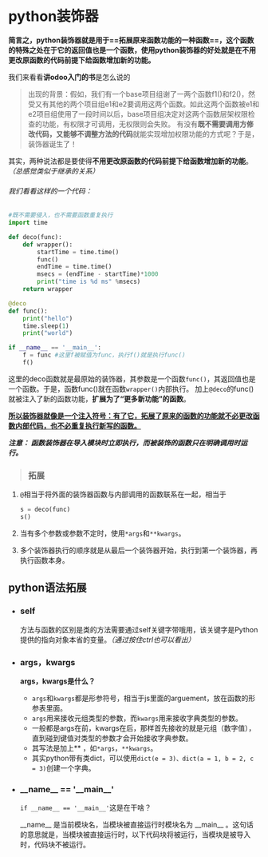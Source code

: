 # python装饰器

​		**简言之，python装饰器就是用于==拓展原来函数功能的一种函数==，这个函数的特殊之处在于它的返回值也是一个函数，使用python装饰器的好处就是在不用更改原函数的代码前提下给函数增加新的功能。**

我们来看看**讲odoo入门的书**是怎么说的

> 出现的背景：假如，我们有一个base项目组谢了一两个函数f1()和f2()，然受又有其他的两个项目组e1和e2要调用这两个函数。如此这两个函数被e1和e2项目组使用了一段时间以后，base项目组决定对这两个函数层架权限检查的功能，有权限才可调用，无权限则会失败。
> 有没有**既不需要调用方修改代码，又能够不调整方法的代码**就能实现增加权限功能的方式呢？于是，装饰器诞生了！

其实，两种说法都是要使得**不用更改原函数的代码前提下给函数增加新的功能**。*（总感觉类似于继承的关系）*

###### 我们看看这样的一个代码：

```py
#既不需要侵入，也不需要函数重复执行
import time

def deco(func):
    def wrapper():
        startTime = time.time()
        func()
        endTime = time.time()
        msecs = (endTime - startTime)*1000
        print("time is %d ms" %msecs)
    return wrapper

@deco
def func():
    print("hello")
    time.sleep(1)
    print("world")

if __name__ == '__main__':
    f = func #这里f被赋值为func，执行f()就是执行func()
    f()
```

这里的deco函数就是最原始的装饰器，其参数是一个函数`func()`，其返回值也是一个函数。于是，函数func()就在函数`wrapper()`内部执行。
加上`@deco`的func()就被注入了新的函数功能，**扩展为了“更多新功能”的函数**。

**<u>所以装饰器就像是一个注入符号：有了它，拓展了原来的函数的功能就不必更改函数内部代码，也不必重复执行新写的函数。</u>**

***注意： 函数装饰器在导入模块时立即执行，而被装饰的函数只在明确调用时运行。***



> ### 拓展

1. `@`相当于将外面的装饰器函数与内部调用的函数联系在一起，相当于

   ```python
   s = deco(func)
   s()
   ```

2. 当有多个参数或参数不定时，使用`*args`和`**kwargs`。

3. 多个装饰器执行的顺序就是从最后一个装饰器开始，执行到第一个装饰器，再执行函数本身。



## python语法拓展

* ### self

  方法与函数的区别是类的方法需要通过self关键字带哦用，该关键字是Python提供的指向对象本省的变量。*（通过按住ctrl也可以看出）*

* ### args，kwargs

  **args，kwargs是什么？**

  * `args`和`kwargs`都是形参符号，相当于js里面的arguement，放在函数的形参表里面。
  * `args`用来接收元组类型的参数，而`kwargs`用来接收字典类型的参数。
  * 一般都是args在前，kwargs在后，那样首先接收的就是元组（数字值），直到碰到键值对类型的参数才会开始接收字典参数。
  * 其写法是加上\*\* ，如`*args`，`**kwargs`。
  * 其实python带有类dict，可以使用`dict(e = 3)、dict(a = 1, b = 2, c = 3)`创建一个字典。

* ### \_\_name\__ == '\_\_main__'

  `if __name__ == '__main__'`这是在干啥？

  \_\_name__ 是当前模块名，当模块被直接运行时模块名为 \_\_main__ 。这句话的意思就是，当模块被直接运行时，以下代码块将被运行，当模块是被导入时，代码块不被运行。